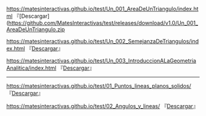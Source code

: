 https://matesinteractivas.github.io/test/Un_001_AreaDeUnTriangulo/index.html
『[Descargar](https://github.com/MatesInteractivas/test/releases/download/v1.0/Un_001_AreaDeUnTriangulo.zip

https://matesinteractivas.github.io/test/Un_002_SemejanzaDeTriangulos/index.html
『[Descargar](https://github.com/MatesInteractivas/test/releases/download/v1.0/Un_002_SemejanzaDeTriangulos.zip)』

https://matesinteractivas.github.io/test/Un_003_IntroduccionALaGeometriaAnalitica/index.html
『[Descargar](https://github.com/MatesInteractivas/test/releases/download/v1.0/Un_003_IntroduccionALaGeometriaAnalitica.zip)』

---

https://matesinteractivas.github.io/test/01_Puntos_lineas_planos_solidos/ 『[Descargar](https://github.com/MatesInteractivas/test/releases/download/v1.0/01_Puntos_lineas_planos_solidos.zip)』

https://matesinteractivas.github.io/test/02_Angulos_y_lineas/ 『[Descargar](https://github.com/MatesInteractivas/test/releases/download/v1.0/02_Angulos_y_lineas.zip)』
